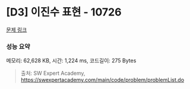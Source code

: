 # [D3] 이진수 표현 - 10726 

[문제 링크](https://swexpertacademy.com/main/code/problem/problemDetail.do?contestProbId=AXRSXf_a9qsDFAXS) 

### 성능 요약

메모리: 62,628 KB, 시간: 1,224 ms, 코드길이: 275 Bytes



> 출처: SW Expert Academy, https://swexpertacademy.com/main/code/problem/problemList.do